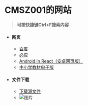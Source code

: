 <h1 class="center">CMSZ001的网站</h1>

>**可按快捷键Ctrl+F搜索内容**

* #### **网页** ####
	- [百度](https://www.baidu.com)
	- [必应](https://bing.com)
	- [Android In React（安卓网页版）](https://android.blueedge.me)
	- [中小学教材电子版](https://jc.pep.com.cn/)
* #### **文件下载** ####
	- [下载源文件](https://github.com/CMSZ001/cmsz001.github.io/archive/refs/heads/main.zip)
	- ![图片](mmexport1709981776160.jpg)
